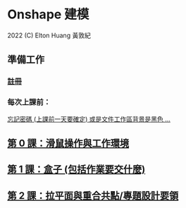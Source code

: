 # Onshape 建模

2022 (C) Elton Huang 黃敦紀

## 準備工作

### [註冊](https://nandemoi.github.io/zl111/Onshape_Reg.pdf)

### 每次上課前：

[忘記密碼 (上課前一天要確定) 或是文件工作區背景是黑色 ...](https://nandemoi.github.io/zl111/Onshape_Prep.pdf)

## [第 0 課：滑鼠操作與工作環境](https://nandemoi.github.io/zl111/Onshape0.pdf)

## [第 1 課：盒子 (包括作業要交什麼)](https://nandemoi.github.io/zl111/Onshape1.pdf)

## [第 2 課：拉平面與重合共點/專題設計要領](https://nandemoi.github.io/zl111/Onshape2.pdf)

